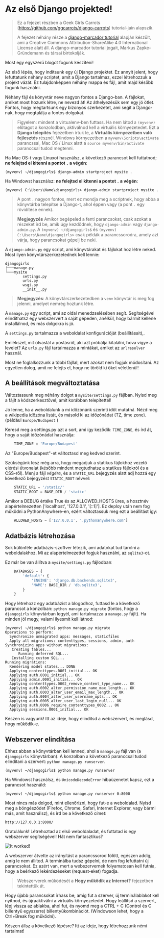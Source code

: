 # Az első Django projekted!

> Ez a fejezet részben a Geek Girls Carrots (https://github.com/ggcarrots/django-carrots) tutorial-jain alapszik.
> 
> A fejezet néhány része a [django-marcador tutorial][1] alapján készült, ami a Creative Commons Attribution-ShareAlike 4.0 International License alatt áll. A django-marcador tutorial jogait, Markus Zapke-Gründemann és társai birtokolják.

 [1]: http://django-marcador.keimlink.de/

Most egy egyszerű blogot fogunk készíteni!

Az első lépés, hogy indítsunk egy új Django projektet. Ez annyit jelent, hogy lefuttatunk néhány scriptet, amit a Django tartalmaz, ezzel létrehozzuk a projekt vázát. Ez tulajdonképpen néhány mappa és fájl, amit majd később fogunk használni.

Néhány fájl és könyvtár neve nagyon fontos a Django-ban. A fájlokat, amiket most hozunk létre, ne nevezd át! Az áthelyezésük sem egy jó ötlet. Fontos, hogy megtartsunk egy bizonyos szerkezetet, ami segít a Django-nak, hogy megtalálja a fontos dolgokat.

> Figyelem: mindent a virtualenv-ben futtass. Ha nem látod a `(myvenv)` előtagot a konzolodban, aktiválnod kell a virtuális környezetedet. Ezt a **Django telepítés** fejezetben írtuk le, a **Virtuális környezetben való fejlesztés** résznél. Windows környezetben a `myvenv\Scripts\activate` parancssal, Mac OS / Linux alatt a `source myvenv/bin/activate` paranccsal tudod megtenni.

Ha Mac OS-t vagy Linuxot használsz, a következő parancsot kell futtatnod; **ne felejtsd el kitenni a pontot `.` a végén**:

    (myvenv) ~/djangogirls$ django-admin startproject mysite .
    

Ha Windowst használsz: **ne felejtsd el kitenni a pontot `.` a végén**:

    (myvenv) C:\Users\Name\djangogirls> django-admin startproject mysite .
    

> A pont `.` nagyon fontos, mert ez mondja meg a scriptnek, hogy abba a könyvtárba telepítse a Django-t, ahol éppen vagy (a pont `.` egy rövidítése ennek).
> 
> **Megjegyzés** Amikor begépeled a fenti parancsokat, csak azokat a részeket írd be, amik úgy kezdődnek, hogy `django-admin` vagy `django-admin.py`. A `(myvenv) ~/djangogirls$` és `(myvenv) C:\Users\Name\djangogirls>` csak példák a parancssorodra, amely azt várja, hogy parancsokat gépelj be neki.

A `django-admin.py` egy script, ami könyvtárakat és fájlokat hoz létre neked. Most ilyen könyvtárszerkezetednek kell lennie:

    djangogirls
    ├───manage.py
    └───mysite
            settings.py
            urls.py
            wsgi.py
            __init__.py
    

> **Megjegyzés**: A könyvtárszerkezetedben a `venv` könyvtár is meg fog jelenni, amelyet nemrég hoztunk létre.

A `manage.py` egy script, ami az oldal menedzselésében segít. Segítségével elindíthatsz egy webszervert a saját gépeden, anélkül, hogy bármit kellene installálnod, és más dolgokra is jó.

A `settings.py` tartalmazza a weboldalat konfigurációját (beállításait),.

Emlékszel, mit olvastál a postásról, aki azt próbálja kitalálni, hova vigye a levelet? Az `urls.py` fájl tartalmazza a mintákat, amiket az `urlresolver` használ.

Most ne foglalkozzunk a többi fájllal, mert azokat nem fogjuk módosítani. Az egyetlen dolog, amit ne felejts el, hogy ne töröld ki őket véletlenül!

## A beállítások megváltoztatása

Változtassunk meg néhány dolgot a `mysite/settings.py` fájlban. Nyisd meg a fájlt a kódszerkesztővel, amit korábban telepítettél!

Jó lenne, ha a weboldalunk a mi időzónánk szerinti időt mutatná. Nézd meg a [wikipedia időzóna listát][2], és másold ki az időzónádat (TZ, time zone). (például `Europe/Budapest` )

 [2]: https://en.wikipedia.org/wiki/List_of_tz_database_time_zones

Keresd meg a settings.py azt a sort, ami így keződik: `TIME_ZONE`, és írd át, hogy a saját időzónádat használja:

```python
    TIME_ZONE = 'Europe/Budapest'
```

Az "Europe/Budapest"-et változtasd meg kedved szerint.

Szükségünk lesz még arra, hogy megadjuk a statikus fájlokhoz vezető elérési útvonalat (később mindent megtudhatsz a statikus fájlokról és a CSS-ről). Menj a fájl *végére*, és a `STATIC_URL` bejegyzés alatt adj hozzá egy következő bejegyzést `STATIC_ROOT` névvel:

```python
    STATIC_URL = '/static/'
    STATIC_ROOT = BASE_DIR / 'static'
```

Amikor a DEBUG értéke True és az ALLOWED_HOSTS üres, a hosztnév alapértelmezetten ['localhost', '127.0.0.1', '[::1]']. Ez deploy után nem fog működni a PythonAnywhere-en, ezért változtassuk meg ezt a beállítást így:

```python
    ALLOWED_HOSTS = ['127.0.0.1', '.pythonanywhere.com']
```

## Adatbázis létrehozása

Sok különféle adatbázis-szoftver létezik, ami adatokat tud tárolni a weboldalakhoz. Mi az alapértelmezettet fogjuk használni, az `sqlite3`-ot.

Ez már be van állítva a `mysite/settings.py` fájlodban:

```python
    DATABASES = {
        'default': {
            'ENGINE': 'django.db.backends.sqlite3',
            'NAME': BASE_DIR / 'db.sqlite3',
        }
    }
```

Hogy létrehozz egy adatbázist a blogodhoz, futtasd le a következő parancsot a konzolban: `python manage.py migrate` (fontos, hogy a `djangogirls` könyvtárban legyél, ami tartalmazza a `manage.py` fájlt). Ha minden jól megy, valami ilyesmit kell látnod:

    (myvenv) ~/djangogirls$ python manage.py migrate
    Operations to perform:
      Synchronize unmigrated apps: messages, staticfiles
      Apply all migrations: contenttypes, sessions, admin, auth
    Synchronizing apps without migrations:
       Creating tables...
          Running deferred SQL...
       Installing custom SQL...
    Running migrations:
      Rendering model states... DONE
      Applying contenttypes.0001_initial... OK
      Applying auth.0001_initial... OK
      Applying admin.0001_initial... OK
      Applying contenttypes.0002_remove_content_type_name... OK
      Applying auth.0002_alter_permission_name_max_length... OK
      Applying auth.0003_alter_user_email_max_length... OK
      Applying auth.0004_alter_user_username_opts... OK
      Applying auth.0005_alter_user_last_login_null... OK
      Applying auth.0006_require_contenttypes_0002... OK
      Applying sessions.0001_initial... OK
    

Készen is vagyunk! Itt az ideje, hogy elindítsd a webszervert, és meglásd, hogy működik-e.

## Webszerver elindítása

Ehhez abban a könyvtárban kell lenned, ahol a `manage.py` fájl van (a `djangogirls` könyvtárban). A konzolban a következő paranccsal tudod elindítani a szervert: `python manage.py runserver`.

    (myvenv) ~/djangogirls$ python manage.py runserver
    

Ha Windowst használsz, és `UnicodeDecodeError` hibaüzenetet kapsz, ezt a parancsot használd:

    (myvenv) ~/djangogirls$ python manage.py runserver 0:8000
    

Most nincs más dolgod, mint ellenőrizni, hogy fut-e a weboldalad. Nyisd meg a böngésződet (Firefox, Chrome, Safari, Internet Explorer, vagy bármi más, amit használsz), és írd be a következő címet:

    http://127.0.0.1:8000/
    

Gratulálunk! Létrehoztad az első weboldaladat, és futtatad is egy webszerver segítségével! Hát nem fantasztikus?

![It worked!][3]

 [3]: images/it_worked2.png

A webszerver átvette az irányítást a parancssorod fölött, egészen addig, amíg le nem állítod. A terminálba tudsz gépelni, de nem fog lefuttatni új parancsokat. Ez azért van, mert a webszervernek folyamatosan kell futnia, hogy a beérkező lekérdezéseket (request-eket) fogadja.

> Webszerverek működését a  <b>Hogy működik az Internet?</b> fejezetben tekintettük át.

Hogy újabb parancsokat írhass be, amíg fut a szerver, új terminálablakot kell nyitnod, és újraaktiválni a virtuális környezetedet. Hogy leállítsd a szervert, lépj vissza az ablakba, ahol fut, és nyomd meg a CTRL + C (Control és C billentyű egyszerre) billentyűkombinációt. (Windowson lehet, hogy a Ctrl+Break fog működni).

Készen állsz a következő lépésre? Itt az ideje, hogy létrehozzunk némi tartalmat!

